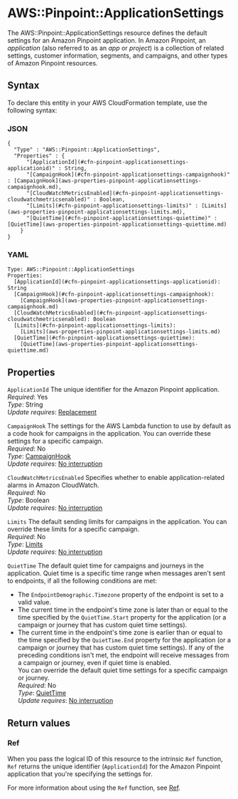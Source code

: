 # AWS::Pinpoint::ApplicationSettings<a name="aws-resource-pinpoint-applicationsettings"></a>

The AWS::Pinpoint::ApplicationSettings resource defines the default settings for an Amazon Pinpoint application\. In Amazon Pinpoint, an *application* \(also referred to as an *app* or *project*\) is a collection of related settings, customer information, segments, and campaigns, and other types of Amazon Pinpoint resources\.

## Syntax<a name="aws-resource-pinpoint-applicationsettings-syntax"></a>

To declare this entity in your AWS CloudFormation template, use the following syntax:

### JSON<a name="aws-resource-pinpoint-applicationsettings-syntax.json"></a>

```
{
  "Type" : "AWS::Pinpoint::ApplicationSettings",
  "Properties" : {
      "[ApplicationId](#cfn-pinpoint-applicationsettings-applicationid)" : String,
      "[CampaignHook](#cfn-pinpoint-applicationsettings-campaignhook)" : [CampaignHook](aws-properties-pinpoint-applicationsettings-campaignhook.md),
      "[CloudWatchMetricsEnabled](#cfn-pinpoint-applicationsettings-cloudwatchmetricsenabled)" : Boolean,
      "[Limits](#cfn-pinpoint-applicationsettings-limits)" : [Limits](aws-properties-pinpoint-applicationsettings-limits.md),
      "[QuietTime](#cfn-pinpoint-applicationsettings-quiettime)" : [QuietTime](aws-properties-pinpoint-applicationsettings-quiettime.md)
    }
}
```

### YAML<a name="aws-resource-pinpoint-applicationsettings-syntax.yaml"></a>

```
Type: AWS::Pinpoint::ApplicationSettings
Properties: 
  [ApplicationId](#cfn-pinpoint-applicationsettings-applicationid): String
  [CampaignHook](#cfn-pinpoint-applicationsettings-campaignhook): 
    [CampaignHook](aws-properties-pinpoint-applicationsettings-campaignhook.md)
  [CloudWatchMetricsEnabled](#cfn-pinpoint-applicationsettings-cloudwatchmetricsenabled): Boolean
  [Limits](#cfn-pinpoint-applicationsettings-limits): 
    [Limits](aws-properties-pinpoint-applicationsettings-limits.md)
  [QuietTime](#cfn-pinpoint-applicationsettings-quiettime): 
    [QuietTime](aws-properties-pinpoint-applicationsettings-quiettime.md)
```

## Properties<a name="aws-resource-pinpoint-applicationsettings-properties"></a>

`ApplicationId`  <a name="cfn-pinpoint-applicationsettings-applicationid"></a>
The unique identifier for the Amazon Pinpoint application\.  
*Required*: Yes  
*Type*: String  
*Update requires*: [Replacement](https://docs.aws.amazon.com/AWSCloudFormation/latest/UserGuide/using-cfn-updating-stacks-update-behaviors.html#update-replacement)

`CampaignHook`  <a name="cfn-pinpoint-applicationsettings-campaignhook"></a>
The settings for the AWS Lambda function to use by default as a code hook for campaigns in the application\. You can override these settings for a specific campaign\.  
*Required*: No  
*Type*: [CampaignHook](aws-properties-pinpoint-applicationsettings-campaignhook.md)  
*Update requires*: [No interruption](https://docs.aws.amazon.com/AWSCloudFormation/latest/UserGuide/using-cfn-updating-stacks-update-behaviors.html#update-no-interrupt)

`CloudWatchMetricsEnabled`  <a name="cfn-pinpoint-applicationsettings-cloudwatchmetricsenabled"></a>
Specifies whether to enable application\-related alarms in Amazon CloudWatch\.  
*Required*: No  
*Type*: Boolean  
*Update requires*: [No interruption](https://docs.aws.amazon.com/AWSCloudFormation/latest/UserGuide/using-cfn-updating-stacks-update-behaviors.html#update-no-interrupt)

`Limits`  <a name="cfn-pinpoint-applicationsettings-limits"></a>
The default sending limits for campaigns in the application\. You can override these limits for a specific campaign\.  
*Required*: No  
*Type*: [Limits](aws-properties-pinpoint-applicationsettings-limits.md)  
*Update requires*: [No interruption](https://docs.aws.amazon.com/AWSCloudFormation/latest/UserGuide/using-cfn-updating-stacks-update-behaviors.html#update-no-interrupt)

`QuietTime`  <a name="cfn-pinpoint-applicationsettings-quiettime"></a>
The default quiet time for campaigns and journeys in the application\. Quiet time is a specific time range when messages aren't sent to endpoints, if all the following conditions are met:  
+ The `EndpointDemographic.Timezone` property of the endpoint is set to a valid value\.
+ The current time in the endpoint's time zone is later than or equal to the time specified by the `QuietTime.Start` property for the application \(or a campaign or journey that has custom quiet time settings\)\.
+ The current time in the endpoint's time zone is earlier than or equal to the time specified by the `QuietTime.End` property for the application \(or a campaign or journey that has custom quiet time settings\)\.
If any of the preceding conditions isn't met, the endpoint will receive messages from a campaign or journey, even if quiet time is enabled\.  
You can override the default quiet time settings for a specific campaign or journey\.  
*Required*: No  
*Type*: [QuietTime](aws-properties-pinpoint-applicationsettings-quiettime.md)  
*Update requires*: [No interruption](https://docs.aws.amazon.com/AWSCloudFormation/latest/UserGuide/using-cfn-updating-stacks-update-behaviors.html#update-no-interrupt)

## Return values<a name="aws-resource-pinpoint-applicationsettings-return-values"></a>

### Ref<a name="aws-resource-pinpoint-applicationsettings-return-values-ref"></a>

When you pass the logical ID of this resource to the intrinsic `Ref` function, `Ref` returns the unique identifier \(`ApplicationId`\) for the Amazon Pinpoint application that you're specifying the settings for\.

For more information about using the `Ref` function, see [Ref](https://docs.aws.amazon.com/AWSCloudFormation/latest/UserGuide/intrinsic-function-reference-ref.html)\.